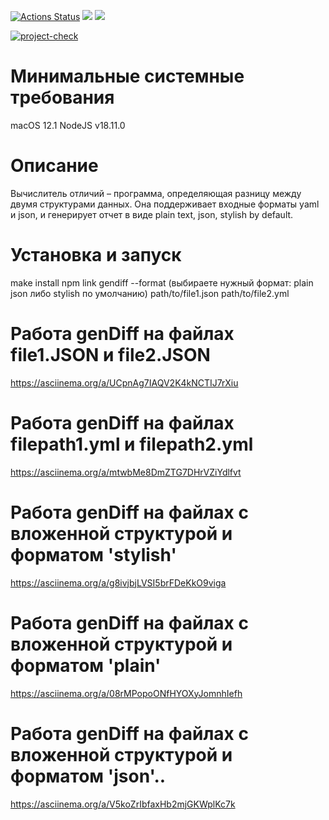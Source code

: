 [![Actions Status](https://github.com/FasTrss/frontend-project-46/workflows/hexlet-check/badge.svg)](https://github.com/FasTrss/frontend-projecmaket-46/actions)
<a href="https://codeclimate.com/github/FasTrss/frontend-project-46/maintainability"><img src="https://api.codeclimate.com/v1/badges/440f327b69cfec772aef/maintainability" /></a>
<a href="https://codeclimate.com/github/FasTrss/frontend-project-46/test_coverage"><img src="https://api.codeclimate.com/v1/badges/440f327b69cfec772aef/test_coverage" /></a>

[![project-check](https://github.com/FasTrss/frontend-project-46/actions/workflows/gendiff-check.yml/badge.svg)](https://github.com/FasTrss/frontend-project-46/actions/workflows/gendiff-check.yml)

# Минимальные системные требования
macOS 12.1 NodeJS v18.11.0

# Описание
Вычислитель отличий – программа, определяющая разницу между двумя структурами данных. Она поддерживает входные форматы yaml и json, и генерирует отчет в виде plain text, json, stylish by default.
# Установка и запуск
 make install
 npm link
 gendiff --format (выбираете нужный формат: plain json либо stylish по умолчанию) path/to/file1.json path/to/file2.yml


# Работа genDiff на файлах file1.JSON и file2.JSON
https://asciinema.org/a/UCpnAg7IAQV2K4kNCTIJ7rXiu

# Работа genDiff на файлах filepath1.yml и filepath2.yml
https://asciinema.org/a/mtwbMe8DmZTG7DHrVZiYdlfvt

# Работа genDiff на файлах с вложенной структурой и форматом 'stylish'
https://asciinema.org/a/g8ivjbjLVSI5brFDeKkO9viga

# Работа genDiff на файлах с вложенной структурой и форматом 'plain'
https://asciinema.org/a/08rMPopoONfHYOXyJomnhIefh

# Работа genDiff на файлах с вложенной структурой и форматом 'json'..
https://asciinema.org/a/V5koZrIbfaxHb2mjGKWplKc7k